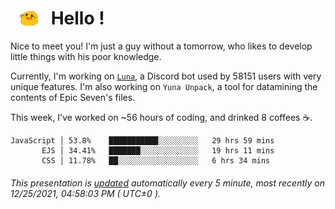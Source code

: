 <h1>   <img src="./spoink.gif" style="vertical-align:middle;" width="30px">   Hello ! </h1>

Nice to meet you! I'm just a guy without a tomorrow, who likes to develop little things with his poor knowledge.

Currently, I'm working on <a href='https://github.com/Asgarrrr/Luna'>`Luna`</a>, a Discord bot used by 58151 users with very unique features. I'm also working on `Yuna Unpack`, a tool for datamining the contents of Epic Seven's files.

This week, I've worked on ~56 hours of coding, and drinked 8 coffees ☕.

```
JavaScript │ 53.8%    ███████████░░░░░░░░░   29 hrs 59 mins
       EJS │ 34.41%   ███████░░░░░░░░░░░░░   19 hrs 11 mins
       CSS │ 11.78%   ██░░░░░░░░░░░░░░░░░░   6 hrs 34 mins
```

###### This presentation is [updated](https://github.com/Asgarrrr) automatically every 5 minute, most recently on 12/25/2021, 04:58:03 PM ( UTC±0 ).